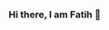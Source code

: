 ### Hi there, I am Fatih 👋

<!--
**kncr-f/kncr-f** is a ✨ _special_ ✨ repository because its `README.md` (this file) appears on your GitHub profile.

Here are some ideas to get you started:

- 🔭 I’m currently creating some full stack projects
- 🌱 ...learning more about Mern Tech
-  ✈️ My current goal is learning more about coding and improving my coding skills
- 

